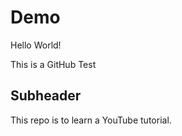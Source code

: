 # Demo

Hello World!

This is a GitHub Test

## Subheader

This repo is to learn a YouTube tutorial.